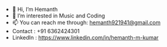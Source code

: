 - 👋 Hi, I’m Hemanth
- 👀 I’m interested in Music and Coding
- 📫 You can reach me through: hemanth921941@gmail.com
- Contact : +91 6362424301
- LinkedIn : https://www.linkedin.com/in/hemanth-m-kumar
      
      
<!---
Sp4ngl3r/Sp4ngl3r is a ✨ special ✨ repository because its `README.md` (this file) appears on your GitHub profile.
You can click the Preview link to take a look at your changes.
--->
